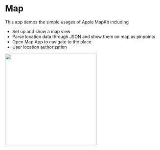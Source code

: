 # Map

This app demos the simple usages of Apple MapKit including

- Set up and show a map view
- Parse location data through JSON and show them on map as pinpoints
- Open Map App to navigate to the place
- User location authorization

<img src="https://user-images.githubusercontent.com/60697742/117064362-0f983b80-ad61-11eb-971a-99b60ab01c6b.mp4" width="300">
